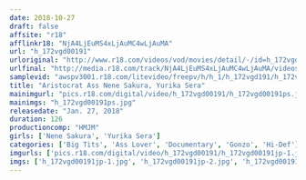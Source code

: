 ```yaml
---
date: 2018-10-27
draft: false
affsite: "r18"
afflinkr18: "NjA4LjEuMS4xLjAuMC4wLjAuMA"
url: "h_172vgd00191"
urloriginal: "http://www.r18.com/videos/vod/movies/detail/-/id=h_172vgd00191"
urlfinal: "http://media.r18.com/track/NjA4LjEuMS4xLjAuMC4wLjAuMA/videos/vod/movies/detail/-/id=h_172vgd00191"
samplevid: "awspv3001.r18.com/litevideo/freepv/h/h_1/h_172vgd191/h_172vgd191_dmb_s.mp4"
title: "Aristocrat Ass Nene Sakura, Yurika Sera"
mainimgurl: "pics.r18.com/digital/video/h_172vgd00191/h_172vgd00191ps.jpg"
mainimgs: "h_172vgd00191ps.jpg"
releasedate: "Jan. 27, 2018"
duration: 126
productioncomp: "HMJM"
girls: ['Nene Sakura', 'Yurika Sera']
categories: ['Big Tits', 'Ass Lover', 'Documentary', 'Gonzo', 'Hi-Def']
imgurls: ['pics.r18.com/digital/video/h_172vgd00191/h_172vgd00191jp-1.jpg', 'pics.r18.com/digital/video/h_172vgd00191/h_172vgd00191jp-2.jpg', 'pics.r18.com/digital/video/h_172vgd00191/h_172vgd00191jp-3.jpg', 'pics.r18.com/digital/video/h_172vgd00191/h_172vgd00191jp-4.jpg', 'pics.r18.com/digital/video/h_172vgd00191/h_172vgd00191jp-5.jpg', 'pics.r18.com/digital/video/h_172vgd00191/h_172vgd00191jp-6.jpg', 'pics.r18.com/digital/video/h_172vgd00191/h_172vgd00191jp-7.jpg', 'pics.r18.com/digital/video/h_172vgd00191/h_172vgd00191jp-8.jpg', 'pics.r18.com/digital/video/h_172vgd00191/h_172vgd00191jp-9.jpg', 'pics.r18.com/digital/video/h_172vgd00191/h_172vgd00191jp-10.jpg', 'pics.r18.com/digital/video/h_172vgd00191/h_172vgd00191jp-11.jpg', 'pics.r18.com/digital/video/h_172vgd00191/h_172vgd00191jp-12.jpg', 'pics.r18.com/digital/video/h_172vgd00191/h_172vgd00191jp-13.jpg', 'pics.r18.com/digital/video/h_172vgd00191/h_172vgd00191jp-14.jpg', 'pics.r18.com/digital/video/h_172vgd00191/h_172vgd00191jp-15.jpg', 'pics.r18.com/digital/video/h_172vgd00191/h_172vgd00191jp-16.jpg', 'pics.r18.com/digital/video/h_172vgd00191/h_172vgd00191jp-17.jpg', 'pics.r18.com/digital/video/h_172vgd00191/h_172vgd00191jp-18.jpg', 'pics.r18.com/digital/video/h_172vgd00191/h_172vgd00191jp-19.jpg', 'pics.r18.com/digital/video/h_172vgd00191/h_172vgd00191jp-20.jpg']
imgs: ['h_172vgd00191jp-1.jpg', 'h_172vgd00191jp-2.jpg', 'h_172vgd00191jp-3.jpg', 'h_172vgd00191jp-4.jpg', 'h_172vgd00191jp-5.jpg', 'h_172vgd00191jp-6.jpg', 'h_172vgd00191jp-7.jpg', 'h_172vgd00191jp-8.jpg', 'h_172vgd00191jp-9.jpg', 'h_172vgd00191jp-10.jpg', 'h_172vgd00191jp-11.jpg', 'h_172vgd00191jp-12.jpg', 'h_172vgd00191jp-13.jpg', 'h_172vgd00191jp-14.jpg', 'h_172vgd00191jp-15.jpg', 'h_172vgd00191jp-16.jpg', 'h_172vgd00191jp-17.jpg', 'h_172vgd00191jp-18.jpg', 'h_172vgd00191jp-19.jpg', 'h_172vgd00191jp-20.jpg']
---
```

